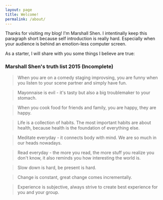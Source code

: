 ```yaml
---
layout: page
title: Welcome!
permalink: /about/
---
```


Thanks for visiting my blog! I'm Marshall Shen. I intentinally keep this paragraph short because self introduction is really hard. Especially when your audience is behind an emotion-less computer screen.

As a starter, I will share with you some things I believe are true:

### Marshall Shen's truth list 2015 (Incomplete)

> When you are on a comedy staging improvsing, you are funny when you listen to your scene partner and simply have fun.

> Mayonnaise is evil - it's tasty but also a big troublemaker to your stomach.

> When you cook food for friends and family, you are happy, they are happy.

> Life is a collection of habits. The most important habits are about health, because health is the foundation of everything else.

> Meditate everyday - it connects body with mind. We are so much in our heads nowadays.

> Read everyday - the more you read, the more stuff you realize you don't know, it also reminds you how interesting the world is.

> Slow down is hard, be present is hard.

> Change is constant, great change comes incrementally.

> Experience is subjective, always strive to create best experience for you and your group.